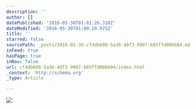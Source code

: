 ```yaml
---
description: ''
author: []
datePublished: '2016-05-30T01:01:26.310Z'
dateModified: '2016-05-30T01:00:20.925Z'
title: ''
starred: false
sourcePath: _posts/2016-05-30-cf4db608-5a36-48f3-9907-b85ffd00bb04.md
inFeed: true
hasPage: true
inNav: false
url: cf4db608-5a36-48f3-9907-b85ffd00bb04/index.html
_context: 'http://schema.org'
_type: Article

---
```

![](https://the-grid-user-content.s3-us-west-2.amazonaws.com/ad8ad7c6-af49-4085-bb63-1377a2391c8b.jpg)